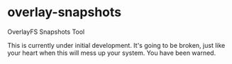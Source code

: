 # overlay-snapshots
OverlayFS Snapshots Tool

This is currently under initial development. It's going to be broken, just like your heart when this will mess up your system. You have been warned.
